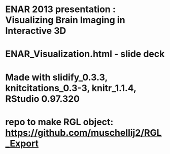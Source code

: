 # ENAR 2013 presentation : Visualizing Brain Imaging in Interactive 3D
# ENAR_Visualization.html - slide deck
# Made with slidify_0.3.3, knitcitations_0.3-3, knitr_1.1.4, RStudio 0.97.320
# repo to make RGL object: https://github.com/muschellij2/RGL_Export